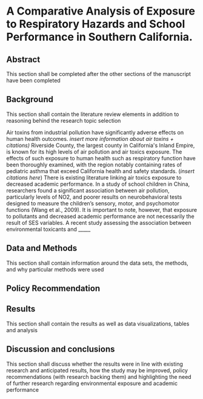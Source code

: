 # A Comparative Analysis of Exposure to Respiratory Hazards and School Performance in Southern California.

## Abstract
This section shall be completed after the other sections of the manuscript have been completed

## Background
This section shall contain the literature review elements in addition to reasoning behind the research topic selection

Air toxins from industrial pollution have significantly adverse effects on human health outcomes. *insert more information about air toxins + citations)* Riverside County, the largest county in California's Inland Empire, is known for its high levels of air pollution and air toxics exposure. The effects of such exposure to human health such as respiratory function have been thoroughly examined, with the region notably containing rates of pediatric asthma that exceed California health and safety standards. (*insert citations here*) There is existing literature linking air toxics exposure to decreased academic performance. In a study of school children in China, researchers found a significant association between air pollution, particularly levels of NO2, and poorer results on neurobehavioral tests designed to measure the children’s sensory, motor, and psychomotor functions (Wang et al., 2009). It is important to note, however, that exposure to pollutants and decreased academic performance are not necessarily the result of SES variables. A recent study assessing the association between environmental toxicants and _____

## Data and Methods
This section shall contain information around the data sets, the methods, and why particular methods were used

## Policy Recommendation 

## Results
This section shall contain the results as well as data visualizations, tables and analysis

## Discussion and conclusions
This section shall discuss whether the results were in line with existing research and anticipated results, how the study may be improved, policy recommendations (with research backing them) and highlighting the need of further research regarding environmental exposure and academic performance
